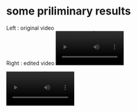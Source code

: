 # some priliminary results
Left : original video  
Right : edited video
<video src='https://github.com/AshokBatakala/DragVideo/assets/111169763/afec5fd6-fc09-4bec-a0c5-402328c0c5e4' width=180/>

<video src='https://github.com/AshokBatakala/DragVideo/assets/111169763/45488273-eda2-4e68-893b-d60fd97fa916' width=180/>

visauce video
<video src='https://github.com/AshokBatakala/DragVideo/assets/111169763/95f22684-01a4-417d-bd33-295502136adc' width=180/>
